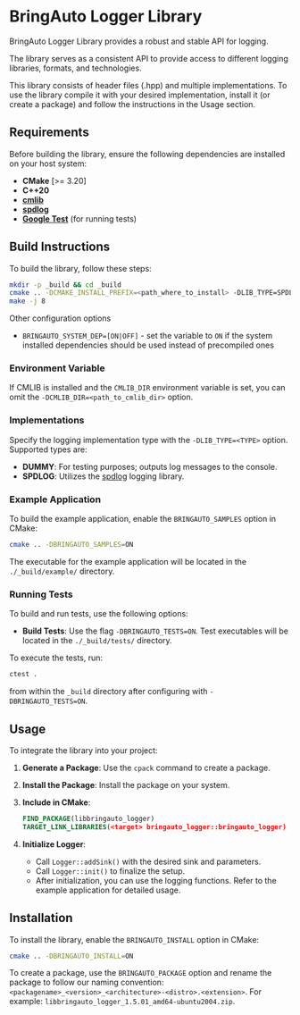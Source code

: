 # BringAuto Logger Library

BringAuto Logger Library provides a robust and stable API for logging.

The library serves as a consistent API to provide access to different logging libraries, formats, and technologies.

This library consists of header files (.hpp) and multiple implementations. To use the library compile it with your desired implementation,
install it (or create a package) and follow the instructions in the Usage section.



## Requirements

Before building the library, ensure the following dependencies are installed on your host system:

- **CMake** [>= 3.20]
- **C++20**
- **[cmlib](https://github.com/cmakelib/cmakelib)**
- **[spdlog](https://github.com/gabime/spdlog)**
- **[Google Test](https://github.com/google/googletest/blob/main/googletest/README.md)** (for running tests)

## Build Instructions

To build the library, follow these steps:

```bash
mkdir -p _build && cd _build
cmake .. -DCMAKE_INSTALL_PREFIX=<path_where_to_install> -DLIB_TYPE=SPDLOG -DCMAKE_BUILD_TYPE=Release [-DCMLIB_DIR=<path_to_cmlib_dir>]
make -j 8
```

Other configuration options

- `BRINGAUTO_SYSTEM_DEP=[ON|OFF]` - set the variable to `ON` if the system installed dependencies should be used instead of precompiled ones

### Environment Variable

If CMLIB is installed and the `CMLIB_DIR` environment variable is set, you can omit the `-DCMLIB_DIR=<path_to_cmlib_dir>` option.

### Implementations

Specify the logging implementation type with the `-DLIB_TYPE=<TYPE>` option. Supported types are:

- **DUMMY**: For testing purposes; outputs log messages to the console.
- **SPDLOG**: Utilizes the [spdlog](https://github.com/gabime/spdlog) logging library.

### Example Application

To build the example application, enable the `BRINGAUTO_SAMPLES` option in CMake:

```bash
cmake .. -DBRINGAUTO_SAMPLES=ON
```

The executable for the example application will be located in the `./_build/example/` directory.

### Running Tests

To build and run tests, use the following options:

- **Build Tests**: Use the flag `-DBRINGAUTO_TESTS=ON`. Test executables will be located in the `./_build/tests/` directory.

To execute the tests, run:

```bash
ctest .
```

from within the `_build` directory after configuring with `-DBRINGAUTO_TESTS=ON`.

## Usage

To integrate the library into your project:

1. **Generate a Package**: Use the `cpack` command to create a package.
2. **Install the Package**: Install the package on your system.
3. **Include in CMake**:

    ```cmake
    FIND_PACKAGE(libbringauto_logger)
    TARGET_LINK_LIBRARIES(<target> bringauto_logger::bringauto_logger)
    ```

4. **Initialize Logger**:

    - Call `Logger::addSink()` with the desired sink and parameters.
    - Call `Logger::init()` to finalize the setup.
    - After initialization, you can use the logging functions. Refer to the example application for detailed usage.

## Installation

To install the library, enable the `BRINGAUTO_INSTALL` option in CMake:

```bash
cmake .. -DBRINGAUTO_INSTALL=ON
```

To create a package, use the `BRINGAUTO_PACKAGE` option and rename the package to follow our naming convention: `<packagename>_<version>_<architecture>-<distro>.<extension>`. For example: `libbringauto_logger_1.5.01_amd64-ubuntu2004.zip`.
